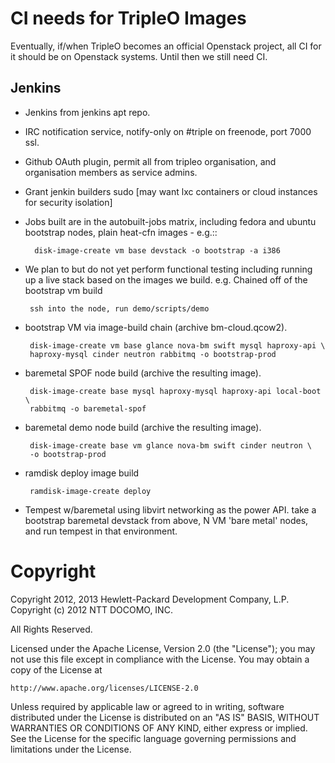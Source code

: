 CI needs for TripleO Images
===========================

Eventually, if/when TripleO becomes an official Openstack project, all CI for
it should be on Openstack systems. Until then we still need CI.

Jenkins
-------

* Jenkins from jenkins apt repo.
* IRC notification service, notify-only on #triple on freenode, port 7000 ssl.
* Github OAuth plugin, permit all from tripleo organisation, and organisation
  members as service admins.
* Grant jenkin builders sudo [may want lxc containers or cloud instances for
  security isolation]
* Jobs built are in the autobuilt-jobs matrix, including fedora and ubuntu
  bootstrap nodes, plain heat-cfn images - e.g.::

        disk-image-create vm base devstack -o bootstrap -a i386

 * We plan to but do not yet perform functional testing including running up
   a live stack based on the images we build.
   e.g. Chained off of the bootstrap vm build

        ssh into the node, run demo/scripts/demo

 * bootstrap VM via image-build chain (archive bm-cloud.qcow2).

        disk-image-create vm base glance nova-bm swift mysql haproxy-api \
        haproxy-mysql cinder neutron rabbitmq -o bootstrap-prod

 * baremetal SPOF node build (archive the resulting image).

        disk-image-create base mysql haproxy-mysql haproxy-api local-boot \
        rabbitmq -o baremetal-spof

 * baremetal demo node build (archive the resulting image).

        disk-image-create base vm glance nova-bm swift cinder neutron \
        -o bootstrap-prod

 * ramdisk deploy image build

        ramdisk-image-create deploy
        
 * Tempest w/baremetal using libvirt networking as the power API.
   take a bootstrap baremetal devstack from above, N VM 'bare metal' nodes,
   and run tempest in that environment.

Copyright
=========

Copyright 2012, 2013 Hewlett-Packard Development Company, L.P.
Copyright (c) 2012 NTT DOCOMO, INC. 

All Rights Reserved.

Licensed under the Apache License, Version 2.0 (the "License"); you may
not use this file except in compliance with the License. You may obtain
a copy of the License at

    http://www.apache.org/licenses/LICENSE-2.0

Unless required by applicable law or agreed to in writing, software
distributed under the License is distributed on an "AS IS" BASIS, WITHOUT
WARRANTIES OR CONDITIONS OF ANY KIND, either express or implied. See the
License for the specific language governing permissions and limitations
under the License.
